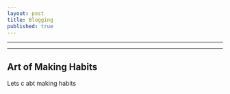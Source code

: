 ```yaml
---
layout: post
title: Blogging
published: true
---
```


---

---

## Art of Making Habits
Lets c abt making habits
